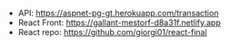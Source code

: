 * API: https://aspnet-pg-gt.herokuapp.com/transaction
* React Front: https://gallant-mestorf-d8a31f.netlify.app 
* React repo: https://github.com/giorgi01/react-final
